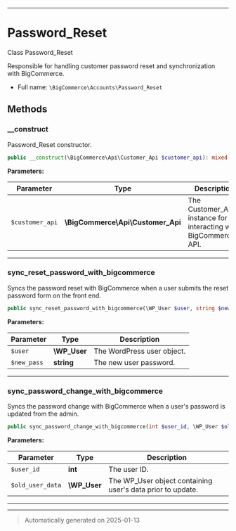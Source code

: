 ***

# Password_Reset

Class Password_Reset

Responsible for handling customer password reset and synchronization with BigCommerce.

* Full name: `\BigCommerce\Accounts\Password_Reset`




## Methods


### __construct

Password_Reset constructor.

```php
public __construct(\BigCommerce\Api\Customer_Api $customer_api): mixed
```








**Parameters:**

| Parameter | Type | Description |
|-----------|------|-------------|
| `$customer_api` | **\BigCommerce\Api\Customer_Api** | The Customer_Api instance for interacting with BigCommerce&#039;s API. |





***

### sync_reset_password_with_bigcommerce

Syncs the password reset with BigCommerce when a user submits the reset password form on the front end.

```php
public sync_reset_password_with_bigcommerce(\WP_User $user, string $new_pass): void
```








**Parameters:**

| Parameter | Type | Description |
|-----------|------|-------------|
| `$user` | **\WP_User** | The WordPress user object. |
| `$new_pass` | **string** | The new user password. |





***

### sync_password_change_with_bigcommerce

Syncs the password change with BigCommerce when a user's password is updated from the admin.

```php
public sync_password_change_with_bigcommerce(int $user_id, \WP_User $old_user_data): void
```








**Parameters:**

| Parameter | Type | Description |
|-----------|------|-------------|
| `$user_id` | **int** | The user ID. |
| `$old_user_data` | **\WP_User** | The WP_User object containing user&#039;s data prior to update. |





***


***
> Automatically generated on 2025-01-13
